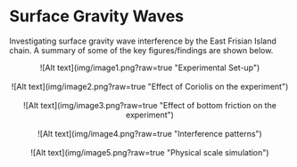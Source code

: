 # Surface Gravity Waves

Investigating surface gravity wave interference by the East Frisian Island chain. A summary of some of the key figures/findings are shown below.
<div style="text-align:center">
![Alt text](img/image1.png?raw=true "Experimental Set-up")<br><br>
![Alt text](img/image2.png?raw=true "Effect of Coriolis on the experiment")<br><br>
![Alt text](img/image3.png?raw=true "Effect of bottom friction on the experiment")<br><br>
![Alt text](img/image4.png?raw=true "Interference patterns")<br><br>
![Alt text](img/image5.png?raw=true "Physical scale simulation")</div>
